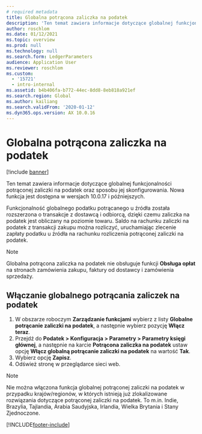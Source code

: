 ```yaml
---
# required metadata
title: Globalna potrącona zaliczka na podatek
description: 'Ten temat zawiera informacje dotyczące globalnej funkcjonalności potrąconej zaliczki na podatek oraz sposobu jej skonfigurowania. Funkcjonalność globalnego podatku potrącanego u źródła została rozszerzona o transakcje z dostawcą i odbiorcą, dzięki czemu zaliczka na podatek jest obliczany na poziomie towaru.'
author: roschlom
ms.date: 01/12/2021
ms.topic: overview
ms.prod: null
ms.technology: null
ms.search.form: LedgerParameters
audience: Application User
ms.reviewer: roschlom
ms.custom:
  - '15721'
  - intro-internal
ms.assetid: b4b406fa-b772-44ec-8dd8-8eb818a921ef
ms.search.region: Global
ms.author: kailiang
ms.search.validFrom: '2020-01-12'
ms.dyn365.ops.version: AX 10.0.16
---
```


# <a name="global-withholding-tax"></a>Globalna potrącona zaliczka na podatek

[!include [banner](../includes/banner.md)]

Ten temat zawiera informacje dotyczące globalnej funkcjonalności potrąconej zaliczki na podatek oraz sposobu jej skonfigurowania. Nowa funkcja jest dostępna w wersjach 10.0.17 i późniejszych.

Funkcjonalność globalnego podatku potrącanego u źródła została rozszerzona o transakcje z dostawcą i odbiorcą, dzięki czemu zaliczka na podatek jest obliczany na poziomie towaru. Saldo na rachunku zaliczki na podatek z transakcji zakupu można rozliczyć, uruchamiając zlecenie zapłaty podatku u źródła na rachunku rozliczenia potrąconej zaliczki na podatek.

> [!NOTE]
> Globalna potrącona zaliczka na podatek nie obsługuje funkcji **Obsługa opłat** na stronach zamówienia zakupu, faktury od dostawcy i zamówienia sprzedaży.

## <a name="turn-on-global-withholding-tax"></a>Włączanie globalnego potrącania zaliczek na podatek

1. W obszarze roboczym **Zarządzanie funkcjami** wybierz z listy **Globalne potrącanie zaliczki na podatek**, a następnie wybierz pozycję **Włącz teraz**.
2. Przejdź do **Podatek \> Konfiguracja \> Parametry \> Parametry księgi głównej**, a następnie na karcie **Potrącona zaliczka na podatek** ustaw opcję **Włącz globalną potrącanie zaliczki na podatek** na wartość **Tak**.
3. Wybierz opcję **Zapisz**.
4. Odśwież stronę w przeglądarce sieci web.

> [!NOTE]
> Nie można włączona funkcja globalnej potrąconej zaliczki na podatek w przypadku krajów/regionów, w których istnieją już zlokalizowane rozwiązania dotyczące potrąconej zaliczki na podatek. To m.in. Indie, Brazylia, Tajlandia, Arabia Saudyjska, Irlandia, Wielka Brytania i Stany Zjednoczone.


[!INCLUDE[footer-include](../../includes/footer-banner.md)]
